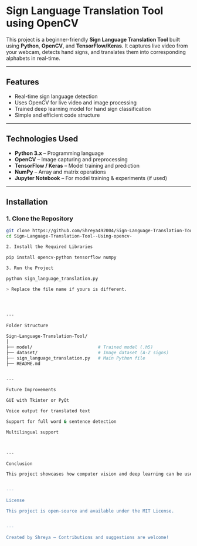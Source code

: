 # Sign Language Translation Tool using OpenCV

This project is a beginner-friendly **Sign Language Translation Tool** built using **Python**, **OpenCV**, and **TensorFlow/Keras**. It captures live video from your webcam, detects hand signs, and translates them into corresponding alphabets in real-time.

---

## Features

- Real-time sign language detection
- Uses OpenCV for live video and image processing
- Trained deep learning model for hand sign classification
- Simple and efficient code structure

---

## Technologies Used

- **Python 3.x** – Programming language
- **OpenCV** – Image capturing and preprocessing
- **TensorFlow / Keras** – Model training and prediction
- **NumPy** – Array and matrix operations
- **Jupyter Notebook** – For model training & experiments (if used)

---

## Installation

### 1. Clone the Repository
```bash
git clone https://github.com/Shreya492004/Sign-Language-Translation-Tool--Using-opencv-.git
cd Sign-Language-Translation-Tool--Using-opencv-

2. Install the Required Libraries

pip install opencv-python tensorflow numpy

3. Run the Project

python sign_language_translation.py

> Replace the file name if yours is different.




---

Folder Structure

Sign-Language-Translation-Tool/
│
├── model/                         # Trained model (.h5)
├── dataset/                       # Image dataset (A-Z signs)
├── sign_language_translation.py   # Main Python file
├── README.md


---

Future Improvements

GUI with Tkinter or PyQt

Voice output for translated text

Support for full word & sentence detection

Multilingual support



---

Conclusion

This project showcases how computer vision and deep learning can be used to build a meaningful tool that bridges communication gaps for the hearing and speech-impaired. It's a great starting point for anyone interested in assistive technology or AI-powered interaction systems.


---

License

This project is open-source and available under the MIT License.


---

Created by Shreya – Contributions and suggestions are welcome!
